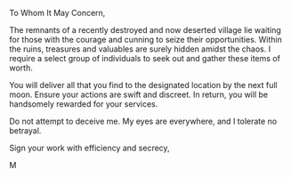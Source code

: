 To Whom It May Concern,

The remnants of a recently destroyed and now deserted village lie waiting for those with the courage and cunning to seize their opportunities. Within the ruins, treasures and valuables are surely hidden amidst the chaos. I require a select group of individuals to seek out and gather these items of worth.

You will deliver all that you find to the designated location by the next full moon. Ensure your actions are swift and discreet. In return, you will be handsomely rewarded for your services.

Do not attempt to deceive me. My eyes are everywhere, and I tolerate no betrayal.

Sign your work with efficiency and secrecy,

M